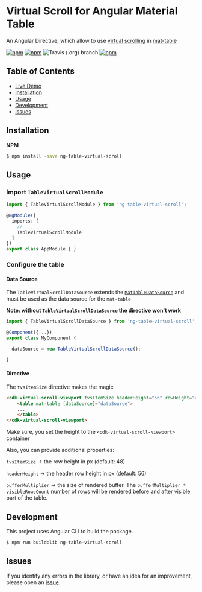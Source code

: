 # Virtual Scroll for Angular Material Table

An Angular Directive, which allow to use [virtual scrolling](https://material.angular.io/cdk/scrolling) in [mat-table](https://material.angular.io/components/table)

[![npm](https://img.shields.io/badge/demo-online-ed1c46.svg)](https://diprokon.github.io/ng-table-virtual-scroll)
[![npm](https://img.shields.io/npm/v/ng-table-virtual-scroll.svg?maxAge=2592000?style=plastic)](https://www.npmjs.com/package/ng-table-virtual-scroll)
![Travis (.org) branch](https://img.shields.io/travis/diprokon/ng-table-virtual-scroll/master)
[![npm](https://img.shields.io/npm/l/express.svg?maxAge=2592000)](/LICENSE.txt)

## Table of Contents

- [Live Demo](https://diprokon.github.io/ng-table-virtual-scroll)
- [Installation](#installation)
- [Usage](#usage)
- [Development](#development)
- [Issues](#issues)

<a name="installation"/>

## Installation

**NPM**

```bash
$ npm install -save ng-table-virtual-scroll
```

<a name="usage"/>

## Usage

### Import `TableVirtualScrollModule`

```ts
import { TableVirtualScrollModule } from 'ng-table-virtual-scroll';

@NgModule({
  imports: [
    // ...
    TableVirtualScrollModule
  ]
})
export class AppModule { }
```

### Configure the table

#### Data Source

The `TableVirtualScrollDataSource` extends the [`MatTableDataSource`](https://material.angular.io/components/table/api#MatTableDataSource) and must be 
used as the data source for the `mat-table`

**Note: without `TableVirtualScrollDataSource` the directive won't work**

```ts
import { TableVirtualScrollDataSource } from 'ng-table-virtual-scroll';

@Component({...})
export class MyComponent {

  dataSource = new TableVirtualScrollDataSource();

}
```

#### Directive
The `tvsItemSize` directive makes the magic

```html
<cdk-virtual-scroll-viewport tvsItemSize headerHeight="56" rowHeight="48" style="height: 400px;">
    <table mat-table [dataSource]="dataSource">
    ...
    </table>
</cdk-virtual-scroll-viewport>
```

Make sure, you set the height to the `<cdk-virtual-scroll-viewport>` container

Also, you can provide additional properties:

`tvsItemSize` -> the row height in px (default: 48)

`headerHeight` -> the header row height in px (default: 56)

`bufferMultiplier` -> the size of rendered buffer. The `bufferMultiplier * visibleRowsCount` number of rows will be rendered before and after visible part of the table.

<a name="development"/>

## Development

This project uses Angular CLI to build the package.

```bash
$ npm run build:lib ng-table-virtual-scroll
```

## Issues

If you identify any errors in the library, or have an idea for an improvement, please open an [issue](https://github.com/diprokon/ng-table-virtual-scroll/issues).
